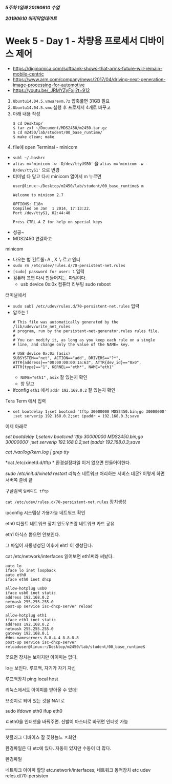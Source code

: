 ***5주차 1일짜 20190610 수업***

***20190610 마지막업데이트***

# Week 5 - Day 1 - 차량용 프로세서 디바이스 제어

* https://diginomica.com/softbank-shows-that-arms-future-will-remain-mobile-centric
* https://www.arm.com/company/news/2017/04/driving-next-generation-image-processing-for-automotive
* https://youtu.be/_JRMYZyFxjI?t=912

1. `Ubuntu14.04.5.vmwarevm.7z` 압축풀면 31GB 필요
2. `Ubuntu14.04.5.vmx` 실행 후 프로세서 4개로 바꾸고
3. 아래 내용 작성
    ```linux
    $ cd Desktop/
    $ tar zxf ~/Document/MDS2450/m2450.tar.gz
    $ cd m2450/lab/student/00_base_runtime/
    $ make clean; make
    ```
4. file에 open Terminal - minicom

* `subl ~/.bashrc`
* `alias m='minicom -w -D/dev/ttyUSB0'` 을 `alias m='minicom -w -D/dev/ttyS1'` 으로 변경
* 터미널 다 닫고 다시 minicom 열어서 m 누르면 
    ```
    user@linux:~/Desktop/m2450/lab/student/00_base_runtime$ m

    Welcome to minicom 2.7

    OPTIONS: I18n 
    Compiled on Jan  1 2014, 17:13:22.
    Port /dev/ttyS1, 02:44:40

    Press CTRL-A Z for help on special keys
    ```
* 성공~
* MDS2450 연결하고

minicom

* 나오는 법 컨트롤+A , X 누르고 엔터
* `sudo rm /etc/udev/rules.d/70-persistent-net.rules`
* `[sudo] password for user: 1` 입력
* 컴퓨터 끄면 다시 만들어지는. 파일이다.
  * usb device 0x:0x
컴퓨터 리부팅 sudo reboot

터미널에서 
* `sudo subl /etc/udev/rules.d/70-persistent-net.rules` 입력
* 암호는 1
  ```
  # This file was automatically generated by the /lib/udev/write_net_rules
  # program, run by the persistent-net-generator.rules rules file.
  #
  # You can modify it, as long as you keep each rule on a single
  # line, and change only the value of the NAME= key.

  # USB device 0x:0x (asix)
  SUBSYSTEM=="net", ACTION=="add", DRIVERS=="?*", ATTR{address}=="00:00:00:00:1a:63", ATTR{dev_id}=="0x0", ATTR{type}=="1", KERNEL=="eth*", NAME="eth1"
  ```
  * `NAME="eth1"` , `asix` 잘 있는지 확인
  * 창 닫고
* ifconfig `eth1` 에서 `addr 192.168.0.2` 잘 있는지 확인


Tera Term 에서 입력
* `set bootdelay 1;set bootcmd 'tftp 30000000 MDS2450.bin;go 30000000' ;set serverip 192.168.0.2;set ipaddr = 192.168.0.3;save`

<!-- set bootdelay 1;set bootcmd 'tftp 30000000 MDS2450.bin;go 30000000' ;
set serverip 192.168.0.2;set ipaddr 192.168.0.3;save -->


이제 아래로

*set bootdelay 1;setenv bootcmd 'tftp 30000000 MDS2450.bin;go 30000000' ;set serverip 192.168.0.2;set ipaddr 192.168.0.3;save*

*cat /var/log/kern.log | grep tty*

*cat /etc/xinetd.d/tftp *
환경설정파일 이거 없으면 안들어야한다.


*sudo /etc/init.d/xinetd restart* 리눅스 네트워크 처리하는 서비스 데몬?
이렇게 하면 서버쪽 준비 끝

구글검색 `임베디드 tftp`

`cat /etc/udev/rules.d/70-persistent-net.rules`  장치생성

ipconfig 시스템상 가용가능 네트워크 확인

eth0 디폴트 네트워크 장치 윈도우즈랑 네트워크 카드 공유

eth1 아식스 뽑으면 안보인다.

그 파일이 자동생성된 이후에 eht1 이 생성된다. 

cat /etc/network/interfaces   읽어보면 eth1써라 써놨다.

```
auto lo
iface lo inet loopback
auto eth0
iface eth0 inet dhcp

allow-hotplug usb0
iface usb0 inet static
address 192.168.0.2
netmask 255.255.255.0
post-up service isc-dhcp-server reload

allow-hotplug eth1
iface eth1 inet static
address 192.168.0.2
netmask 255.255.255.0
gateway 192.168.0.1
#dns-nameservers 8.8.4.4 8.8.8.8
post-up service isc-dhcp-server reloaduser@linux:~/Desktop/m2450/lab/student/00_base_runtime$ 
```

꽂으면 장치는 보이지만 아이피는 없다. 

lo는 보인다. 루프백, 자기가 자기 자신

루프백장치 ping local host

리눅스에서도 아이피를 받아올 수 있데!

브릿지로 되어 있는 것을 NAT로 

sudo ifdown eth0 ifup eth0

ㄷeth0을 인터넷을 바꿔주면. 신발이 마스터로 바뀌면 인터넷 가능

---

핫플러그 디바이스 잘 꽂혔늕느 ㅈ회안

환경파일은 다 etc에 있다. 자동이 있지만 수동이 더 많다.


환경파일

네트워크 아이피 할당
etc.network/interfaces;
네트워크 동적장치 etc udev reles.d/70-persisten